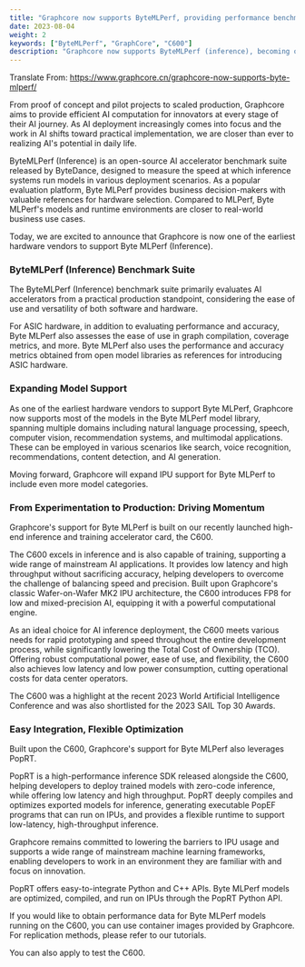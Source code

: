 ```yaml
---
title: "Graphcore now supports ByteMLPerf, providing performance benchmark references for AI production deployment"
date: 2023-08-04
weight: 2
keywords: ["ByteMLPerf", "GraphCore", "C600"]
description: "Graphcore now supports ByteMLPerf (inference), becoming one of the earliest hardware vendors to support this benchmark suite."
---
```


Translate From: https://www.graphcore.cn/graphcore-now-supports-byte-mlperf/

From proof of concept and pilot projects to scaled production, Graphcore aims to provide efficient AI computation for innovators at every stage of their AI journey. As AI deployment increasingly comes into focus and the work in AI shifts toward practical implementation, we are closer than ever to realizing AI's potential in daily life.

ByteMLPerf (Inference) is an open-source AI accelerator benchmark suite released by ByteDance, designed to measure the speed at which inference systems run models in various deployment scenarios. As a popular evaluation platform, Byte MLPerf provides business decision-makers with valuable references for hardware selection. Compared to MLPerf, Byte MLPerf's models and runtime environments are closer to real-world business use cases.

Today, we are excited to announce that Graphcore is now one of the earliest hardware vendors to support Byte MLPerf (Inference).

### ByteMLPerf (Inference) Benchmark Suite

The ByteMLPerf (Inference) benchmark suite primarily evaluates AI accelerators from a practical production standpoint, considering the ease of use and versatility of both software and hardware.

For ASIC hardware, in addition to evaluating performance and accuracy, Byte MLPerf also assesses the ease of use in graph compilation, coverage metrics, and more. Byte MLPerf also uses the performance and accuracy metrics obtained from open model libraries as references for introducing ASIC hardware.

### Expanding Model Support
As one of the earliest hardware vendors to support Byte MLPerf, Graphcore now supports most of the models in the Byte MLPerf model library, spanning multiple domains including natural language processing, speech, computer vision, recommendation systems, and multimodal applications. These can be employed in various scenarios like search, voice recognition, recommendations, content detection, and AI generation.

Moving forward, Graphcore will expand IPU support for Byte MLPerf to include even more model categories.

### From Experimentation to Production: Driving Momentum
Graphcore's support for Byte MLPerf is built on our recently launched high-end inference and training accelerator card, the C600.

The C600 excels in inference and is also capable of training, supporting a wide range of mainstream AI applications. It provides low latency and high throughput without sacrificing accuracy, helping developers to overcome the challenge of balancing speed and precision. Built upon Graphcore's classic Wafer-on-Wafer MK2 IPU architecture, the C600 introduces FP8 for low and mixed-precision AI, equipping it with a powerful computational engine.

As an ideal choice for AI inference deployment, the C600 meets various needs for rapid prototyping and speed throughout the entire development process, while significantly lowering the Total Cost of Ownership (TCO). Offering robust computational power, ease of use, and flexibility, the C600 also achieves low latency and low power consumption, cutting operational costs for data center operators.

The C600 was a highlight at the recent 2023 World Artificial Intelligence Conference and was also shortlisted for the 2023 SAIL Top 30 Awards.

### Easy Integration, Flexible Optimization

Built upon the C600, Graphcore's support for Byte MLPerf also leverages PopRT.

PopRT is a high-performance inference SDK released alongside the C600, helping developers to deploy trained models with zero-code inference, while offering low latency and high throughput. PopRT deeply compiles and optimizes exported models for inference, generating executable PopEF programs that can run on IPUs, and provides a flexible runtime to support low-latency, high-throughput inference.

Graphcore remains committed to lowering the barriers to IPU usage and supports a wide range of mainstream machine learning frameworks, enabling developers to work in an environment they are familiar with and focus on innovation.

PopRT offers easy-to-integrate Python and C++ APIs. Byte MLPerf models are optimized, compiled, and run on IPUs through the PopRT Python API.

If you would like to obtain performance data for Byte MLPerf models running on the C600, you can use container images provided by Graphcore. For replication methods, please refer to our tutorials.

You can also apply to test the C600.